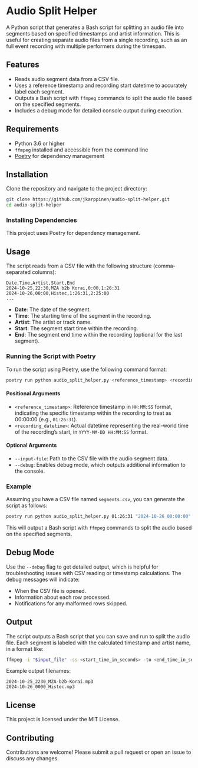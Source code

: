 
# Audio Split Helper

A Python script that generates a Bash script for splitting an audio file into segments based on specified timestamps and artist information. This is useful for creating separate audio files from a single recording, such as an full event recording with multiple performers during the timespan.

## Features
- Reads audio segment data from a CSV file.
- Uses a reference timestamp and recording start datetime to accurately label each segment.
- Outputs a Bash script with `ffmpeg` commands to split the audio file based on the specified segments.
- Includes a debug mode for detailed console output during execution.

## Requirements
- Python 3.6 or higher
- `ffmpeg` installed and accessible from the command line
- [Poetry](https://python-poetry.org/) for dependency management

## Installation

Clone the repository and navigate to the project directory:

```bash
git clone https://github.com/jkarppinen/audio-split-helper.git
cd audio-split-helper
```

### Installing Dependencies

This project uses Poetry for dependency management.

## Usage

The script reads from a CSV file with the following structure (comma-separated columns):

```plaintext
Date,Time,Artist,Start,End
2024-10-25,22:30,MZA b2b Korai,0:00,1:26:31
2024-10-26,00:00,Histec,1:26:31,2:25:00
...
```

- **Date**: The date of the segment.
- **Time**: The starting time of the segment in the recording.
- **Artist**: The artist or track name.
- **Start**: The segment start time within the recording.
- **End**: The segment end time within the recording (optional for the last segment).

### Running the Script with Poetry

To run the script using Poetry, use the following command format:

```bash
poetry run python audio_split_helper.py <reference_timestamp> <recording_datetime> --input-file <path_to_csv> [--debug]
```

#### Positional Arguments

- `<reference_timestamp>`: Reference timestamp in `HH:MM:SS` format, indicating the specific timestamp within the recording to treat as 00:00:00 (e.g., `01:26:31`).
- `<recording_datetime>`: Actual datetime representing the real-world time of the recording’s start, in `YYYY-MM-DD HH:MM:SS` format.

#### Optional Arguments

- `--input-file`: Path to the CSV file with the audio segment data.
- `--debug`: Enables debug mode, which outputs additional information to the console.

### Example

Assuming you have a CSV file named `segments.csv`, you can generate the script as follows:

```bash
poetry run python audio_split_helper.py 01:26:31 "2024-10-26 00:00:00" --input-file segments.csv --debug
```

This will output a Bash script with `ffmpeg` commands to split the audio based on the specified segments.

## Debug Mode

Use the `--debug` flag to get detailed output, which is helpful for troubleshooting issues with CSV reading or timestamp calculations. The debug messages will indicate:
- When the CSV file is opened.
- Information about each row processed.
- Notifications for any malformed rows skipped.

## Output

The script outputs a Bash script that you can save and run to split the audio file. Each segment is labeled with the calculated timestamp and artist name, in a format like:

```bash
ffmpeg -i "$input_file" -ss <start_time_in_seconds> -to <end_time_in_seconds> -c:a copy "<output_file>.mp3"
```

Example output filenames:

```plaintext
2024-10-25_2230_MZA-b2b-Korai.mp3
2024-10-26_0000_Histec.mp3
```

## License
This project is licensed under the MIT License.

## Contributing
Contributions are welcome! Please submit a pull request or open an issue to discuss any changes.

